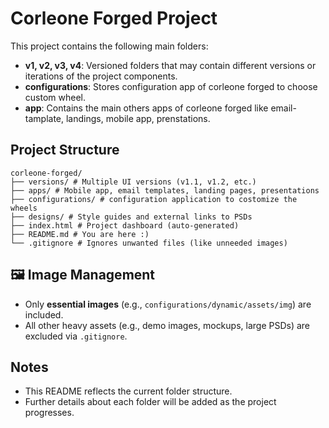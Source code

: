 # Corleone Forged Project

This project contains the following main folders:

- **v1, v2, v3, v4**: Versioned folders that may contain different versions or iterations of the project components.
- **configurations**: Stores configuration app of corleone forged to choose custom wheel.
- **app**: Contains the main others apps of corleone forged like email-tamplate, landings, mobile app, prenstations.

## Project Structure

```
corleone-forged/
├── versions/ # Multiple UI versions (v1.1, v1.2, etc.)
├── apps/ # Mobile app, email templates, landing pages, presentations
├── configurations/ # configuration application to costomize the wheels
├── designs/ # Style guides and external links to PSDs
├── index.html # Project dashboard (auto-generated)
├── README.md # You are here :)
└── .gitignore # Ignores unwanted files (like unneeded images)
```

## 🖼️ Image Management

- Only **essential images** (e.g., `configurations/dynamic/assets/img`) are included.
- All other heavy assets (e.g., demo images, mockups, large PSDs) are excluded via `.gitignore`.


## Notes

- This README reflects the current folder structure.
- Further details about each folder will be added as the project progresses.
